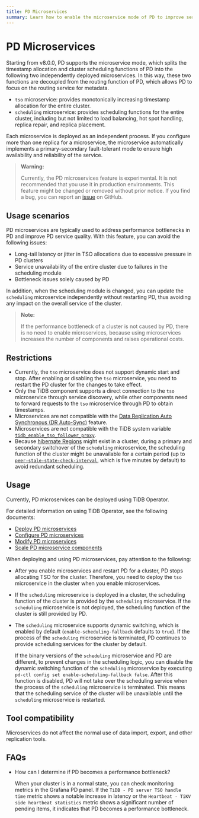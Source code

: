```yaml
---
title: PD Microservices
summary: Learn how to enable the microservice mode of PD to improve service quality.
---
```


# PD Microservices

Starting from v8.0.0, PD supports the microservice mode, which splits the timestamp allocation and cluster scheduling functions of PD into the following two independently deployed microservices. In this way, these two functions are decoupled from the routing function of PD, which allows PD to focus on the routing service for metadata.

- `tso` microservice: provides monotonically increasing timestamp allocation for the entire cluster.
- `scheduling` microservice: provides scheduling functions for the entire cluster, including but not limited to load balancing, hot spot handling, replica repair, and replica placement.

Each microservice is deployed as an independent process. If you configure more than one replica for a microservice, the microservice automatically implements a primary-secondary fault-tolerant mode to ensure high availability and reliability of the service.

> **Warning:**
>
> Currently, the PD microservices feature is experimental. It is not recommended that you use it in production environments. This feature might be changed or removed without prior notice. If you find a bug, you can report an [issue](https://github.com/tikv/pd/issues) on GitHub.

## Usage scenarios

PD microservices are typically used to address performance bottlenecks in PD and improve PD service quality. With this feature, you can avoid the following issues:

- Long-tail latency or jitter in TSO allocations due to excessive pressure in PD clusters
- Service unavailability of the entire cluster due to failures in the scheduling module
- Bottleneck issues solely caused by PD

In addition, when the scheduling module is changed, you can update the `scheduling` microservice independently without restarting PD, thus avoiding any impact on the overall service of the cluster.

> **Note:**
>
> If the performance bottleneck of a cluster is not caused by PD, there is no need to enable microservices, because using microservices increases the number of components and raises operational costs.

## Restrictions

- Currently, the `tso` microservice does not support dynamic start and stop. After enabling or disabling the `tso` microservice, you need to restart the PD cluster for the changes to take effect.
- Only the TiDB component supports a direct connection to the `tso` microservice through service discovery, while other components need to forward requests to the `tso` microservice through PD to obtain timestamps.
- Microservices are not compatible with the [Data Replication Auto Synchronous (DR Auto-Sync)](/two-data-centers-in-one-city-deployment.md) feature.
- Microservices are not compatible with the TiDB system variable [`tidb_enable_tso_follower_proxy`](/system-variables.md#tidb_enable_tso_follower_proxy-new-in-v530).
- Because [hibernate Regions](/tikv-configuration-file.md#hibernate-regions) might exist in a cluster, during a primary and secondary switchover of the `scheduling` microservice, the scheduling function of the cluster might be unavailable for a certain period (up to [`peer-stale-state-check-interval`](/tikv-configuration-file.md#peer-stale-state-check-interval), which is five minutes by default) to avoid redundant scheduling.

## Usage

Currently, PD microservices can be deployed using TiDB Operator.

For detailed information on using TiDB Operator, see the following documents:

- [Deploy PD microservices](https://docs.pingcap.com/tidb-in-kubernetes/dev/configure-a-tidb-cluster#enable-pd-microservices)
- [Configure PD microservices](https://docs.pingcap.com/tidb-in-kubernetes/dev/configure-a-tidb-cluster#configure-pd-microservices)
- [Modify PD microservices](https://docs.pingcap.com/tidb-in-kubernetes/dev/modify-tidb-configuration#modify-pd-microservice-configuration)
- [Scale PD microservice components](https://docs.pingcap.com/tidb-in-kubernetes/dev/scale-a-tidb-cluster#scale-pd-microservice-components)

When deploying and using PD microservices, pay attention to the following:

- After you enable microservices and restart PD for a cluster, PD stops allocating TSO for the cluster. Therefore, you need to deploy the `tso` microservice in the cluster when you enable microservices.
- If the `scheduling` microservice is deployed in a cluster, the scheduling function of the cluster is provided by the `scheduling` microservice. If the `scheduling` microservice is not deployed, the scheduling function of the cluster is still provided by PD.
- The `scheduling` microservice supports dynamic switching, which is enabled by default (`enable-scheduling-fallback` defaults to `true`). If the process of the `scheduling` microservice is terminated, PD continues to provide scheduling services for the cluster by default.

    If the binary versions of the `scheduling` microservice and PD are different, to prevent changes in the scheduling logic, you can disable the dynamic switching function of the `scheduling` microservice by executing `pd-ctl config set enable-scheduling-fallback false`. After this function is disabled, PD will not take over the scheduling service when the process of the `scheduling` microservice is terminated. This means that the scheduling service of the cluster will be unavailable until the `scheduling` microservice is restarted.

## Tool compatibility

Microservices do not affect the normal use of data import, export, and other replication tools.

## FAQs

- How can I determine if PD becomes a performance bottleneck?

  When your cluster is in a normal state, you can check monitoring metrics in the Grafana PD panel. If the `TiDB - PD server TSO handle time` metric shows a notable increase in latency or the `Heartbeat - TiKV side heartbeat statistics` metric shows a significant number of pending items, it indicates that PD becomes a performance bottleneck.